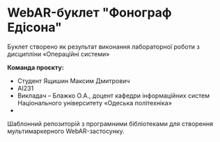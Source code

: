 # WebAR-буклет "Фонограф Едісона"
Буклет створено як результат виконання лабораторної роботи з дисципліни «Операційні системи»

**Команда проєкту:**
+ Студент Ящишин Максим Дмитрович
+ AI231
+ Викладач – Блажко О.А., доцент кафедри інформаційних систем Національного університету «Одеська політехніка»
+ 
Шаблонний репозиторій з програмними бібліотеками для створення мультимаркерного WebAR-застосунку.


